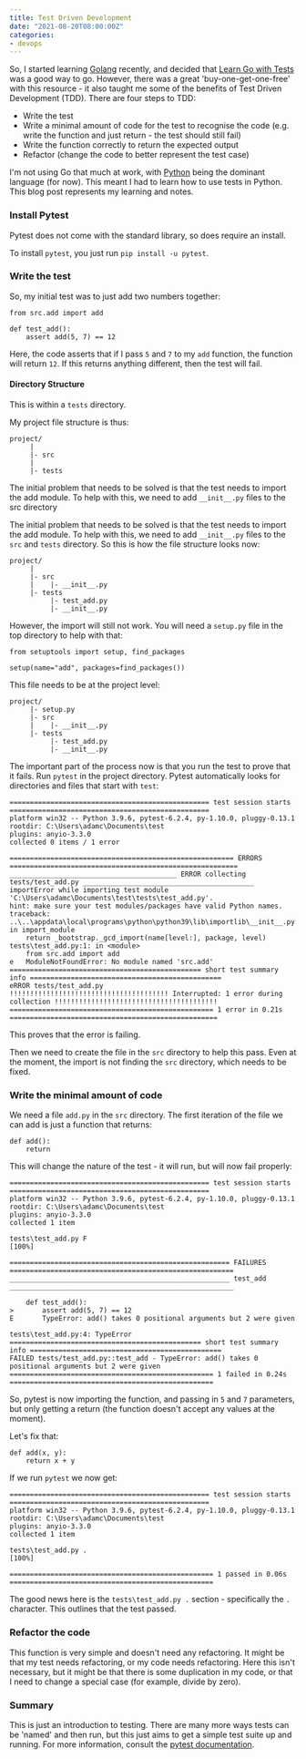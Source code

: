 ```yaml
---
title: Test Driven Development
date: "2021-08-20T08:00:00Z"
categories:
- devops
---
```


So, I started learning [Golang](https://golang.org) recently, and decided that [Learn Go with Tests](https://quii.gitbook.io/learn-go-with-tests/) was a good way to go.<!--more--> However, there was a great 'buy-one-get-one-free' with this resource - it also taught me some of the benefits of Test Driven Development (TDD). There are four steps to TDD:

- Write the test
- Write a minimal amount of code for the test to recognise the code (e.g. write the function and just return - the test should still fail)
- Write the function correctly to return the expected output
- Refactor (change the code to better represent the test case)

I'm not using Go that much at work, with [Python](https://python.org) being  the dominant language (for now). This meant I had to learn how to use tests in Python. This blog post represents my learning and notes. 

### Install Pytest

Pytest does not come with the standard library, so does require an install. 

To install `pytest`, you just run `pip install -u pytest`. 

### Write the test

So, my initial test was to just add two numbers together:


    from src.add import add

    def test_add():
        assert add(5, 7) == 12

Here, the code asserts that if I pass `5` and `7` to my `add` function, the function will return `12`. If this returns anything different, then the test will fail. 

#### Directory Structure

This is within a `tests` directory. 

My project file structure is thus:

    project/
         | 
    	 |- src
         |
         |- tests

The initial problem that needs to be solved is that the test needs to import the add module. To help with this, we need to add `__init__.py` files to the src directory 

The initial problem that needs to be solved is that the test needs to import the add module. To help with this, we need to add `__init__.py` files to the `src` and `tests` directory. So this is how the file structure looks now:
    
    project/
         | 
    	 |- src
         |    |- __init__.py
         |- tests
              |- test_add.py
	          |- __init__.py

However, the import will still not work. You will need a `setup.py` file in the top directory to help with that:

    from setuptools import setup, find_packages

    setup(name="add", packages=find_packages())

This file needs to be at the project level: 

    project/
         |- setup.py
    	 |- src
         |    |- __init__.py
         |- tests
              |- test_add.py
	          |- __init__.py
The important part of the process now is that you run the test to prove that it fails. Run `pytest` in the project directory. Pytest automatically looks for directories and files that start with `test`:

    ================================================= test session starts =================================================
    platform win32 -- Python 3.9.6, pytest-6.2.4, py-1.10.0, pluggy-0.13.1
    rootdir: C:\Users\adamc\Documents\test
    plugins: anyio-3.3.0
    collected 0 items / 1 error
    
    ======================================================= ERRORS ========================================================
    _________________________________________ ERROR collecting tests/test_add.py __________________________________________
    importError while importing test module 'C:\Users\adamc\Documents\test\tests\test_add.py'.
    hint: make sure your test modules/packages have valid Python names.
    traceback:
    ..\..\appdata\local\programs\python\python39\lib\importlib\__init__.py:127: in import_module
        return _bootstrap._gcd_import(name[level:], package, level)
    tests\test_add.py:1: in <module>
        from src.add import add
    e   ModuleNotFoundError: No module named 'src.add'
    =============================================== short test summary info ===============================================
    eRROR tests/test_add.py
    !!!!!!!!!!!!!!!!!!!!!!!!!!!!!!!!!!!!!!! Interrupted: 1 error during collection !!!!!!!!!!!!!!!!!!!!!!!!!!!!!!!!!!!!!!!!
    ================================================== 1 error in 0.21s ===================================================


This proves that the error is failing. 

Then we need to create the file in the `src` directory to help this pass. Even at the moment, the import is not finding the `src` directory, which needs to be fixed.

### Write the minimal amount of code 

We need a file `add.py` in the `src` directory. The first iteration of the file we can add is just a function that returns:

    def add():
        return

This will change the nature of the test - it will run, but will now fail properly:
    
    ================================================= test session starts =================================================
    platform win32 -- Python 3.9.6, pytest-6.2.4, py-1.10.0, pluggy-0.13.1
    rootdir: C:\Users\adamc\Documents\test
    plugins: anyio-3.3.0
    collected 1 item
    
    tests\test_add.py F                                                                                              [100%]
    
    ====================================================== FAILURES =======================================================
    ______________________________________________________ test_add _______________________________________________________
    
        def test_add():
    >       assert add(5, 7) == 12
    E       TypeError: add() takes 0 positional arguments but 2 were given
    
    tests\test_add.py:4: TypeError
    =============================================== short test summary info ===============================================
    FAILED tests/test_add.py::test_add - TypeError: add() takes 0 positional arguments but 2 were given
    ================================================== 1 failed in 0.24s ==================================================

So, pytest is now importing the function, and passing in `5` and `7` parameters, but only getting a return (the function doesn't accept any values at the moment). 

Let's fix that:

    def add(x, y):
        return x + y

If we run `pytest` we now get:

    ================================================= test session starts =================================================
    platform win32 -- Python 3.9.6, pytest-6.2.4, py-1.10.0, pluggy-0.13.1
    rootdir: C:\Users\adamc\Documents\test
    plugins: anyio-3.3.0
    collected 1 item
    
    tests\test_add.py .                                                                                              [100%]
    
    ================================================== 1 passed in 0.06s ==================================================

The good news here is the `tests\test_add.py .` section - specifically the `.` character. This outlines that the test passed.       

### Refactor the code

This function is very simple and doesn't need any refactoring. It might be that my test needs refactoring, or my code needs refactoring. Here this isn't necessary, but it might be that there is some duplication in my code, or that I need to change a special case (for example, divide by zero). 

### Summary 

This is just an introduction to testing. There are many more ways tests can be 'named' and then run, but this just aims to get a simple test suite up and running. For more information, consult the [pytest documentation](https://docs.pytest.org/en/6.2.x/).
